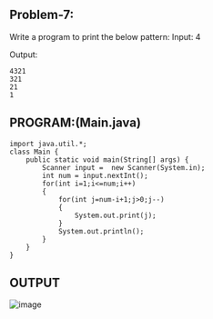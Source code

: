 
## Problem-7:
Write a program to print the below pattern:
Input: 4

Output:
```
4321
321
21
1

```

## PROGRAM:(Main.java)
```
import java.util.*;
class Main {
    public static void main(String[] args) {
        Scanner input =  new Scanner(System.in);
        int num = input.nextInt();
        for(int i=1;i<=num;i++)
        {
            for(int j=num-i+1;j>0;j--)
            {
                System.out.print(j);
            }
            System.out.println();
        }
    }
}
```

## OUTPUT
![image](https://github.com/user-attachments/assets/5277f228-5a56-4e56-b0af-3eb71bfcbf24)
